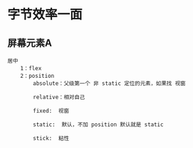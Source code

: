 # 字节效率一面
## 屏幕元素A
    居中
        1：flex
        2：position
            absolute：父级第一个 非 static 定位的元素，如果找 视窗

            relative：相对自己

            fixed:  视窗

            static:  默认，不加 position 默认就是 static
            
            stick:  粘性